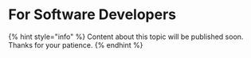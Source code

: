 # For Software Developers

{% hint style="info" %}
Content about this topic will be published soon. Thanks for your patience.
{% endhint %}
